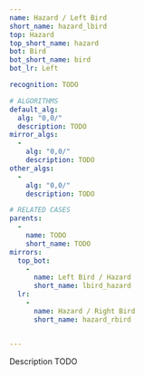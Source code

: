 ```yaml
---
name: Hazard / Left Bird
short_name: hazard_lbird
top: Hazard
top_short_name: hazard
bot: Bird
bot_short_name: bird
bot_lr: Left

recognition: TODO

# ALGORITHMS
default_alg:
  alg: "0,0/"
  description: TODO
mirror_algs:
  -
    alg: "0,0/"
    description: TODO
other_algs:
  -
    alg: "0,0/"
    description: TODO

# RELATED CASES
parents:
  -
    name: TODO
    short_name: TODO
mirrors:
  top_bot:
    -
      name: Left Bird / Hazard
      short_name: lbird_hazard
  lr:
    -
      name: Hazard / Right Bird
      short_name: hazard_rbird


---
```


Description TODO

